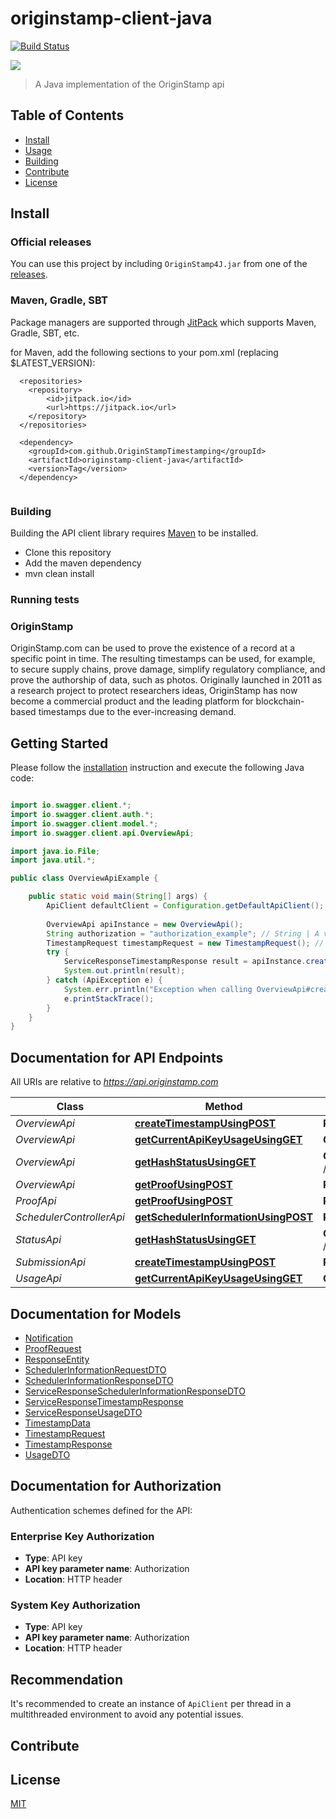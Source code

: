 # originstamp-client-java
[![Build Status](https://travis-ci.com/OriginStampTimestamping/originstamp-api.svg?token=pQzQz38vk99v2uad9eWc&branch=master)](https://travis-ci.com/OriginStampTimestamping/originstamp-api)

![](https://originstamp.com/assets/images/logo/logo_simple_small.png)

> A Java implementation of the OriginStamp api

## Table of Contents

- [Install](#install)
- [Usage](#usage)
- [Building](#building)
- [Contribute](#contribute)
- [License](#license)

## Install

### Official releases

You can use this project by including `OriginStamp4J.jar` from one of the [releases](https://github.com/OriginStampTimestamping/originstamp-client-java/releases).

### Maven, Gradle, SBT

Package managers are supported through [JitPack](https://jitpack.io/#OriginStampTimestamping/originstamp-client-java/) which supports Maven, Gradle, SBT, etc.

for Maven, add the following sections to your pom.xml (replacing $LATEST_VERSION):
```
  <repositories>
    <repository>
        <id>jitpack.io</id>
        <url>https://jitpack.io</url>
    </repository>
  </repositories>
  
  <dependency>
    <groupId>com.github.OriginStampTimestamping</groupId>
    <artifactId>originstamp-client-java</artifactId>
    <version>Tag</version>
  </dependency>
  
```

### Building
Building the API client library requires [Maven](https://maven.apache.org/) to be installed.

* Clone this repository
* Add the maven dependency
* mvn clean install

### Running tests

### OriginStamp

OriginStamp.com can be used to prove the existence of a record at a specific point in time.
The resulting timestamps can be used, for example, to secure supply chains, prove damage, simplify regulatory compliance, and prove the authorship of data, such as photos.
Originally launched in 2011 as a research project to protect researchers ideas,
OriginStamp has now become a commercial product and the leading platform for blockchain-based timestamps due to the ever-increasing demand.

## Getting Started

Please follow the [installation](#installation) instruction and execute the following Java code:

```java

import io.swagger.client.*;
import io.swagger.client.auth.*;
import io.swagger.client.model.*;
import io.swagger.client.api.OverviewApi;

import java.io.File;
import java.util.*;

public class OverviewApiExample {

    public static void main(String[] args) {
        ApiClient defaultClient = Configuration.getDefaultApiClient();
        
        OverviewApi apiInstance = new OverviewApi();
        String authorization = "authorization_example"; // String | A valid API key is essential for authorization to handle the request.
        TimestampRequest timestampRequest = new TimestampRequest(); // TimestampRequest | DTO for the hash submission. Add all relevant information concerning your hash submission.
        try {
            ServiceResponseTimestampResponse result = apiInstance.createTimestampUsingPOST(authorization, timestampRequest);
            System.out.println(result);
        } catch (ApiException e) {
            System.err.println("Exception when calling OverviewApi#createTimestampUsingPOST");
            e.printStackTrace();
        }
    }
}

```

## Documentation for API Endpoints

All URIs are relative to *https://api.originstamp.com*

Class | Method | HTTP request | Description
------------ | ------------- | ------------- | -------------
*OverviewApi* | [**createTimestampUsingPOST**](docs/OverviewApi.md#createTimestampUsingPOST) | **POST** /v3/timestamp/create | Submission
*OverviewApi* | [**getCurrentApiKeyUsageUsingGET**](docs/OverviewApi.md#getCurrentApiKeyUsageUsingGET) | **GET** /v3/api_key/usage | Usage
*OverviewApi* | [**getHashStatusUsingGET**](docs/OverviewApi.md#getHashStatusUsingGET) | **GET** /v3/timestamp/{hash_string} | Status
*OverviewApi* | [**getProofUsingPOST**](docs/OverviewApi.md#getProofUsingPOST) | **POST** /v3/timestamp/proof | Proof
*ProofApi* | [**getProofUsingPOST**](docs/ProofApi.md#getProofUsingPOST) | **POST** /v3/timestamp/proof | Proof
*SchedulerControllerApi* | [**getSchedulerInformationUsingPOST**](docs/SchedulerControllerApi.md#getSchedulerInformationUsingPOST) | **POST** /v3/submission/times | getSchedulerInformation
*StatusApi* | [**getHashStatusUsingGET**](docs/StatusApi.md#getHashStatusUsingGET) | **GET** /v3/timestamp/{hash_string} | Status
*SubmissionApi* | [**createTimestampUsingPOST**](docs/SubmissionApi.md#createTimestampUsingPOST) | **POST** /v3/timestamp/create | Submission
*UsageApi* | [**getCurrentApiKeyUsageUsingGET**](docs/UsageApi.md#getCurrentApiKeyUsageUsingGET) | **GET** /v3/api_key/usage | Usage


## Documentation for Models

 - [Notification](docs/Notification.md)
 - [ProofRequest](docs/ProofRequest.md)
 - [ResponseEntity](docs/ResponseEntity.md)
 - [SchedulerInformationRequestDTO](docs/SchedulerInformationRequestDTO.md)
 - [SchedulerInformationResponseDTO](docs/SchedulerInformationResponseDTO.md)
 - [ServiceResponseSchedulerInformationResponseDTO](docs/ServiceResponseSchedulerInformationResponseDTO.md)
 - [ServiceResponseTimestampResponse](docs/ServiceResponseTimestampResponse.md)
 - [ServiceResponseUsageDTO](docs/ServiceResponseUsageDTO.md)
 - [TimestampData](docs/TimestampData.md)
 - [TimestampRequest](docs/TimestampRequest.md)
 - [TimestampResponse](docs/TimestampResponse.md)
 - [UsageDTO](docs/UsageDTO.md)


## Documentation for Authorization

Authentication schemes defined for the API:
### Enterprise Key Authorization

- **Type**: API key
- **API key parameter name**: Authorization
- **Location**: HTTP header

### System Key Authorization

- **Type**: API key
- **API key parameter name**: Authorization
- **Location**: HTTP header


## Recommendation

It's recommended to create an instance of `ApiClient` per thread in a multithreaded environment to avoid any potential issues.


## Contribute


## License

[MIT](LICENSE)
